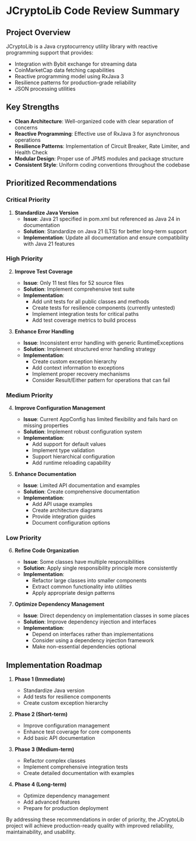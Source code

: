 # JCryptoLib Code Review Summary

## Project Overview

JCryptoLib is a Java cryptocurrency utility library with reactive programming support that provides:

- Integration with Bybit exchange for streaming data
- CoinMarketCap data fetching capabilities
- Reactive programming model using RxJava 3
- Resilience patterns for production-grade reliability
- JSON processing utilities

## Key Strengths

- **Clean Architecture**: Well-organized code with clear separation of concerns
- **Reactive Programming**: Effective use of RxJava 3 for asynchronous operations
- **Resilience Patterns**: Implementation of Circuit Breaker, Rate Limiter, and Health Check
- **Modular Design**: Proper use of JPMS modules and package structure
- **Consistent Style**: Uniform coding conventions throughout the codebase

## Prioritized Recommendations

### Critical Priority

1. **Standardize Java Version**
    - **Issue**: Java 21 specified in pom.xml but referenced as Java 24 in documentation
    - **Solution**: Standardize on Java 21 (LTS) for better long-term support
    - **Implementation**: Update all documentation and ensure compatibility with Java 21 features

### High Priority

2. **Improve Test Coverage**
    - **Issue**: Only 11 test files for 52 source files
    - **Solution**: Implement comprehensive test suite
    - **Implementation**:
        - Add unit tests for all public classes and methods
        - Create tests for resilience components (currently untested)
        - Implement integration tests for critical paths
        - Add test coverage metrics to build process

3. **Enhance Error Handling**
    - **Issue**: Inconsistent error handling with generic RuntimeExceptions
    - **Solution**: Implement structured error handling strategy
    - **Implementation**:
        - Create custom exception hierarchy
        - Add context information to exceptions
        - Implement proper recovery mechanisms
        - Consider Result/Either pattern for operations that can fail

### Medium Priority

4. **Improve Configuration Management**
    - **Issue**: Current AppConfig has limited flexibility and fails hard on missing properties
    - **Solution**: Implement robust configuration system
    - **Implementation**:
        - Add support for default values
        - Implement type validation
        - Support hierarchical configuration
        - Add runtime reloading capability

5. **Enhance Documentation**
    - **Issue**: Limited API documentation and examples
    - **Solution**: Create comprehensive documentation
    - **Implementation**:
        - Add API usage examples
        - Create architecture diagrams
        - Provide integration guides
        - Document configuration options

### Low Priority

6. **Refine Code Organization**
    - **Issue**: Some classes have multiple responsibilities
    - **Solution**: Apply single responsibility principle more consistently
    - **Implementation**:
        - Refactor large classes into smaller components
        - Extract common functionality into utilities
        - Apply appropriate design patterns

7. **Optimize Dependency Management**
    - **Issue**: Direct dependency on implementation classes in some places
    - **Solution**: Improve dependency injection and interfaces
    - **Implementation**:
        - Depend on interfaces rather than implementations
        - Consider using a dependency injection framework
        - Make non-essential dependencies optional

## Implementation Roadmap

1. **Phase 1 (Immediate)**
    - Standardize Java version
    - Add tests for resilience components
    - Create custom exception hierarchy

2. **Phase 2 (Short-term)**
    - Improve configuration management
    - Enhance test coverage for core components
    - Add basic API documentation

3. **Phase 3 (Medium-term)**
    - Refactor complex classes
    - Implement comprehensive integration tests
    - Create detailed documentation with examples

4. **Phase 4 (Long-term)**
    - Optimize dependency management
    - Add advanced features
    - Prepare for production deployment

By addressing these recommendations in order of priority, the JCryptoLib project will achieve production-ready quality
with improved reliability, maintainability, and usability.